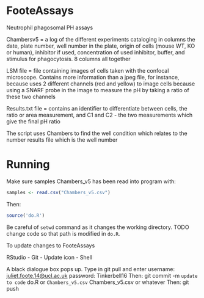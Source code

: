 # FooteAssays
Neutrophil phagosomal PH assays

Chambersv5 = a log of the different experiments cataloging in columns the date, plate number, well number in the plate, origin of cells (mouse WT, KO or human), inhibitor if used, concentration of used inhibitor, buffer, and stimulus for phagocytosis. 8 columns all together

LSM file = file containing images of cells taken with the confocal microscope. Contains more information than a jpeg file, for instance, because uses 2 different channels (red and yellow) to image cells because using a SNARF probe in the image to measure the pH by taking a ratio of these two channels

Results.txt file = contains an identifier to differentiate between cells, the ratio or area measurement, and C1 and C2 - the two measurements which give the final pH ratio

The script uses Chambers to find the well condition which relates to the number results file which is the well number

# Running

Make sure samples Chambers_v5 has been read into program with:
```R
samples <- read.csv("Chambers_v5.csv")
```
Then:
```R
source('do.R')
```

Be careful of ```setwd``` command as it changes the working directory.
TODO change code so that path is modified in ```do.R```.

To update changes to FooteAssays

RStudio - Git - Update icon - Shell

A black dialogue box pops up. Type in git pull and enter username: juliet.foote.14@ucl.ac.uk password: Tinkerbell16
Then:
git commit -m `update to code` do.R or `Chambers_v5.csv` Chambers_v5.csv or whatever
Then:
git push

